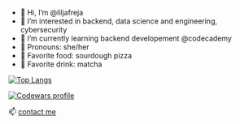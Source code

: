 - 👋 Hi, I’m @liljafreja
- 👀 I’m interested in backend, data science and engineering, cybersecurity
- 🌱 I’m currently learning backend developement @codecademy
- 🌸 Pronouns: she/her
- 🍕 Favorite food: sourdough pizza
- 🍵 Favorite drink: matcha


[![Top Langs](https://github-readme-stats.vercel.app/api/top-langs/?username=liljafreja&layout=compact&exclude_repo=liljafreja.github.io&langs_count=10)](https://github.com/liljafreja/github-readme-stats)

[![Codewars profile](https://www.codewars.com/users/liljafreja/badges/large)](https://www.codewars.com/users/liljafreja)

📫 [contact me](https://www.linkedin.com/in/liljafreja/)
<!---
liljafreja/liljafreja is a ✨ special ✨ repository because its `README.md` (this file) appears on your GitHub profile.
You can click the Preview link to take a look at your changes.
--->
